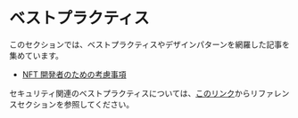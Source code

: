 # ベストプラクティス

このセクションでは、ベストプラクティスやデザインパターンを網羅した記事を集めています。

- [NFT 開発者のための考慮事項](considerations-for-nft-devs.md)

セキュリティ関連のベストプラクティスについては、[このリンク](../../references/security/index.md)からリファレンスセクションを参照してください。

<!--
# Best Practices

In this section, we'll collect articles covering best practices and design patterns.

- [Considerations for NFT Developers](considerations-for-nft-devs.md)

For security-related best practices, follow [this link](../../references/security/index.md) to the reference section.

-->